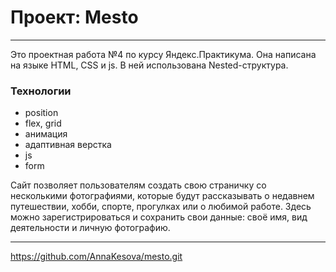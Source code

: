 # Проект: Mesto
------
Это проектная работа №4 по курсу Яндекс.Практикума. Она написана  на языке HTML, CSS и js. В ней использована Nested-структура.

### Технологии
* position
* flex, grid 
* анимация
* адаптивная верстка
* js
* form

Сайт позволяет пользователям создать свою страничку со несколькими фотографиями, которые будут рассказывать о недавнем путешествии, хобби, спорте, прогулках или о любимой работе. Здесь можно зарегистрироваться и сохранить свои данные: своё имя, вид деятельности и личную фотографию.  

------


https://github.com/AnnaKesova/mesto.git
